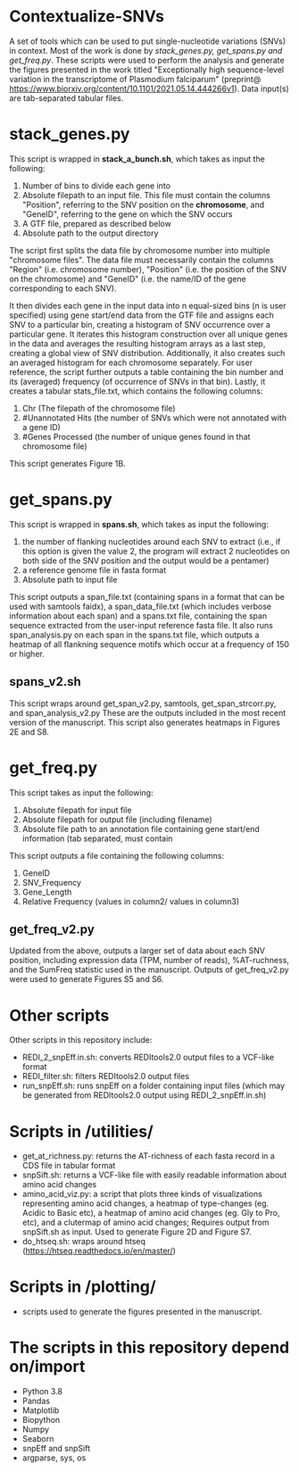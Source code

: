 # Contextualize-SNVs
A set of tools which can be used to put single-nucleotide variations (SNVs) in context. Most of the work is done by *stack_genes.py, get_spans.py and get_freq.py*. These scripts were used to perform the analysis and generate the figures presented in the work titled "Exceptionally high sequence-level variation in the transcriptome of Plasmodium falciparum" (preprint@ https://www.biorxiv.org/content/10.1101/2021.05.14.444266v1). Data input(s) are tab-separated tabular files.

# stack_genes.py

This script is wrapped in **stack_a_bunch.sh**, which takes as input the following:
1. Number of bins to divide each gene into
2. Absolute filepath to an input file. This file must contain the columns "Position", referring to the SNV position on the **chromosome**, and "GeneID", referring to the gene on which the SNV occurs
3. A GTF file, prepared as described below
4. Absolute path to the output directory

The script first splits the data file by chromosome number into multiple "chromosome files". The data file must necessarily contain the columns "Region" (i.e. chromosome number), "Position" (i.e. the position of the SNV on the chromosome) and "GeneID" (i.e. the name/ID of the gene corresponding to each SNV). 

It then divides each gene in the input data into n equal-sized bins (n is user specified) using gene start/end data from the GTF file and assigns each SNV to a particular bin, creating a histogram of SNV occurrence over a particular gene. It iterates this histogram construction over all unique genes in the data and averages the resulting histogram arrays as a last step, creating a global view of SNV distribution. Additionally, it also creates such an averaged histogram for each chromosome separately. For user reference, the script further outputs a table containing the bin number and its (averaged) frequency (of occurrence of SNVs in that bin). Lastly, it creates a tabular stats_file.txt, which contains the following columns:
1. Chr (The filepath of the chromosome file)
2. #Unannotated Hits (the number of SNVs which were not annotated with a gene ID)
3. #Genes Processed (the number of unique genes found in that chromosome file)

This script generates Figure 1B.

# get_spans.py

This script is wrapped in **spans.sh**, which takes as input the following:
1. the number of flanking nucleotides around each SNV to extract (i.e., if this option is given the value 2, the program will extract 2 nucleotides on both side of the SNV position and the output would be a pentamer)
2. a reference genome file in fasta format
3. Absolute path to input file

This script outputs a span_file.txt (containing spans in a format that can be used with samtools faidx), a span_data_file.txt (which includes verbose information about each span) and a spans.txt file, containing the span sequence extracted from the user-input reference fasta file. It also runs span_analysis.py on each span in the spans.txt file, which outputs a heatmap of all flankning sequence motifs which occur at a frequency of 150 or higher.

## spans_v2.sh
This script wraps around get_span_v2.py, samtools, get_span_strcorr.py, and span_analysis_v2.py
These are the outputs included in the most recent version of the manuscript. This script also generates heatmaps in Figures 2E and S8.

# get_freq.py

This script takes as input the following:
1. Absolute filepath for input file
2. Absolute filepath for output file (including filename)
3. Absolute file path to an annotation file containing gene start/end information (tab separated, must contain

This script outputs a file containing the following columns:
1. GeneID
2. SNV_Frequency
3. Gene_Length
4. Relative Frequency (values in column2/ values in column3)

## get_freq_v2.py
Updated from the above, outputs a larger set of data about each SNV position, including expression data (TPM, number of reads), %AT-ruchness, and the SumFreq statistic used in the manuscript. Outputs of get_freq_v2.py were used to generate Figures S5 and S6.

# Other scripts
Other scripts in this repository include:
- REDI_2_snpEff.in.sh: converts REDItools2.0 output files to a VCF-like format
- REDI_filter.sh: filters REDItools2.0 output files
- run_snpEff.sh: runs snpEff on a folder containing input files (which may be generated from REDItools2.0 output using REDI_2_snpEff.in.sh)

# Scripts in /utilities/
- get_at_richness.py: returns the AT-richness of each fasta record in a CDS file in tabular format
- snpSift.sh: returns a VCF-like file with easily readable information about amino acid changes
- amino_acid_viz.py: a script that plots three kinds of visualizations representing amino acid changes, a heatmap of type-changes (eg. Acidic to Basic etc), a heatmap of amino acid changes (eg. Gly to Pro, etc), and a clutermap of amino acid changes; Requires output from snpSift.sh as input. Used to generate Figure 2D and Figure S7.
- do_htseq.sh: wraps around htseq (https://htseq.readthedocs.io/en/master/)

# Scripts in /plotting/
- scripts used to generate the figures presented in the manuscript.

# The scripts in this repository depend on/import
- Python 3.8 
- Pandas
- Matplotlib
- Biopython
- Numpy
- Seaborn
- snpEff and snpSift
- argparse, sys, os


